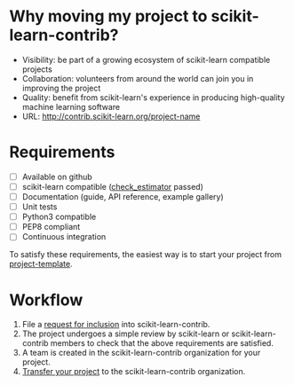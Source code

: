 # Why moving my project to scikit-learn-contrib?

* Visibility: be part of a growing ecosystem of scikit-learn compatible projects
* Collaboration: volunteers from around the world can join you in improving the project
* Quality: benefit from scikit-learn's experience in producing high-quality machine learning software
* URL: http://contrib.scikit-learn.org/project-name

# Requirements

* [ ] Available on github
* [ ] scikit-learn compatible ([check_estimator](http://scikit-learn.org/stable/modules/generated/sklearn.utils.estimator_checks.check_estimator.html) passed)
* [ ] Documentation (guide, API reference, example gallery)
* [ ] Unit tests 
* [ ] Python3 compatible
* [ ] PEP8 compliant
* [ ] Continuous integration

To satisfy these requirements, the easiest way is to start your project from 
[project-template](https://github.com/scikit-learn-contrib/project-template).

# Workflow

1. File a [request for inclusion](https://github.com/scikit-learn-contrib/scikit-learn-contrib/issues/new)
into scikit-learn-contrib.
2. The project undergoes a simple review by scikit-learn or scikit-learn-contrib members to check
that the above requirements are satisfied.
3. A team is created in the scikit-learn-contrib organization for your project.
4. [Transfer your project](https://help.github.com/articles/transferring-a-repository/) to the scikit-learn-contrib organization.
